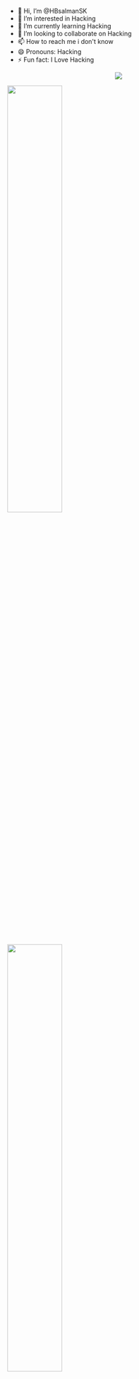 - 👋 Hi, I’m @HBsalmanSK
- 👀 I’m interested in Hacking
- 🌱 I’m currently learning Hacking
- 💞️ I’m looking to collaborate on Hacking
- 📫 How to reach me i don't know
- 😄 Pronouns: Hacking
- ⚡ Fun fact: I Love Hacking

<!---
HBsalmanSK-HBSK/HBsalmanSK-HBSK is a ✨ special ✨ repository because its `README.md` (this file) appears on your GitHub profile.
You can click the Preview link to take a look at your changes.
--->
<p align='center'>
<!-- <img src='https://github-profile-trophy.vercel.app/?username=tynab&theme=dracula&column=6'> -->
<img src='https://hacked-github-stat-trophies.vercel.app/?username=tynab&theme=dracula&column=11'>
</p>

<p align=left>
<!-- <img algin='left' width='49%' src='https://github-readme-stats.vercel.app/api?username=tynab&count_private=true&show_icons=true&theme=dracula' /> -->
<img algin='left' width='49.7%' src='https://readme-stats-fabio-vicente.vercel.app/api?username=tynab&count_private=true&show_icons=true&theme=merko' />
<img algin='right' width='49.7%' src='https://github-readme-streak-stats.herokuapp.com/?user=tynab&theme=dracula' />
</p>

<!-- <img align='left' src='https://github-readme-stats.vercel.app/api/top-langs/?username=tynab&theme=dracula&langs_count=10' /> -->
<img align='center' src='https://github-readme-stats-git-masterrstaa-rickstaa.vercel.app/api/top-langs/?username=tynab&theme=dracula&langs_count=20' />
<!-- <img align='left' src='https://github-readme-stats-sigma-five.vercel.app/api/top-langs/?username=tynab&theme=dracula' /> -->


